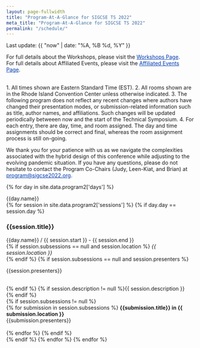 ```yaml
---
layout: page-fullwidth
title: "Program-At-A-Glance for SIGCSE TS 2022"
meta_title: "Program-At-A-Glance for SIGCSE TS 2022"
permalink: "/schedule/"
---
```

<style>

/* declare a 7 column grid on the table */
#calendar {
	width: 100%;
  display: grid;
  grid-template-columns: repeat(7, 1fr);
}

#calendar tr, #calendar tbody {
  grid-column: 1 / -1;
  display: grid;
  grid-template-columns: repeat(7, 1fr);
 width: 100%;
}

caption {
	text-align: center;
  grid-column: 1 / -1;
  font-size: 130%;
  font-weight: bold;
  padding: 10px 0;
}

/* #calendar a {
	color: #8e352e;
	text-decoration: none;
} */

#calendar td, #calendar th {
	padding: 5px;
	box-sizing:border-box;
	border: 1px solid #ccc;
}

#calendar .weekdays {
	background: #52bdf9;  
}


#calendar .weekdays th {
	text-align: center;
	text-transform: uppercase;
	line-height: 20px;
	border: none !important;
	padding: 10px 6px;
	color: #fff;
	font-size: 13px;
}

#calendar td {
	min-height: 180px;
  display: flex;
  flex-direction: column;
}

#calendar .days li:hover {
	background: #d3d3d3;
}

#calendar .date {
	text-align: center;
	margin-bottom: 5px;
	padding: 4px;
	background: #333;
	color: #fff;
	width: 30px;
	border-radius: 50%;
  flex: 0 0 auto;
  align-self: flex-end;
}

#calendar .event {
  flex: 0 0 auto;
	font-size: 13px;
	border-radius: 4px;
	padding: 5px;
	margin-bottom: 5px;
	line-height: 14px;
	background: #e4f2f2;
	border: 1px solid #b5dbdc;
	color: #003aaf;
	text-decoration: none;
}

a {
  color: #003aaf;
}

#calendar .event:hover {
  background: #a1e1f5;
}

#calendar .event-desc {
	color: #666;
	margin: 3px 0 7px 0;
	text-decoration: none;	
}

#calendar .other-month {
	background: #f5f5f5;
	color: #666;
}

/* ============================
				Mobile Responsiveness
   ============================*/


@media(max-width: 768px) {

	#calendar .weekdays, #calendar .other-month {
		display: none;
	}

	#calendar li {
		height: auto !important;
		border: 1px solid #ededed;
		width: 100%;
		padding: 10px;
		margin-bottom: -1px;
	}
  
  #calendar, #calendar tr, #calendar tbody {
    grid-template-columns: 1fr;
  }
  
  #calendar  tr {
    grid-column: 1 / 2;
  }

	#calendar .date {
		align-self: flex-start;
	}
}
</style>
Last update: {{ "now" | date: "%A, %B %d, %Y" }}    

For full details about the Workshops, please visit the <a href="/schedule/workshops">Workshops Page</a>.<br>
For full details about Affiliated Events, please visit the <a href="/schedule/affiliatedevents">Affiliated Events Page</a>.<br>

<br>
1. All times shown are Eastern Standard Time (EST).
2. All rooms shown are in the Rhode Island Convention Center unless otherwise indicated.
3. The following program does not reflect any recent changes where authors have changed their presentation modes, or submission-related information such as title, author names, and affiliations. Such changes will be updated periodically betweeen now and the start of the Technical Symposium.
4. For each entry, there are day, time, and room assigned. The day and time assignments should be correct and final, whereas the room assignment process is still on-going.

We thank you for your patience with us as we navigate the complexities associated with the hybrid design of this conference while adjusting to the evolving pandemic situation.
If you have any questions, please do not hesitate to contact the Program Co-Chairs (Judy, Leen-Kiat, and Brian) at <a href="mailto:program@sigcse2022.org">program@sigcse2022.org</a>.

{% for day in site.data.program2['days'] %}
<div class="block_header">{{day.name}}</div>
{% for session in site.data.program2['sessions'] %}
{% if day.day == session.day %}
<div class="element-item card" style="width: 100%">
  <div class="container">
    <h3>{{session.title}}</h3>
    {{day.name}} / {{ session.start }} - {{ session.end }}<br>
    {% if session.subsessions == null and session.location %} <i>{{ session.location }}</i><br> {% endif %}
    {% if session.subsessions == null and session.presenters %}
    <p>{{session.presenters}}</p><br>
    {% endif %}
    {% if session.description != null %}<span markdown="1">{{ session.description }}</span><br>{% endif %}
    <br>
    {% if session.subsessions != null %}
    <br>
        {% for submission in session.subsessions %}
            <strong>{{submission.title}} in {{ submission.location }}</strong><br>
            {{submission.presenters}}<br><br>
        {% endfor %}
    {% endif %}
  </div>
</div> 
{% endif %}
{% endfor %}
{% endfor %}
